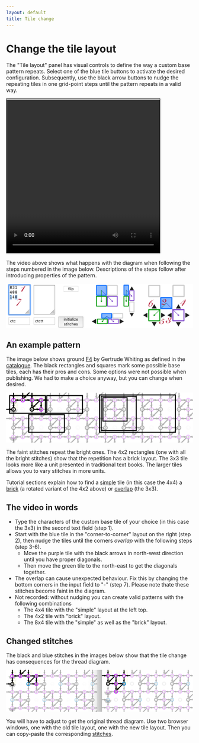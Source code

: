 ```yaml
---
layout: default
title: Tile change
---
```

Change the tile layout
======================

The "Tile layout" panel has visual controls to 
define the way a custom base pattern repeats.
Select one of the blue tile buttons to activate the desired configuration.
Subsequently, use the black arrow buttons to nudge the repeating tiles in one grid-point steps 
until the pattern repeats in a valid way.

<video width="414" height="414" controls style="border: 1px solid; padding-top: 2px;">
    <source src="images/brick-to-overlap-animation.mp4#t=0.001" type="video/mp4">
    Your browser does not support an inline <a href="images/brick-to-overlap-animation.mp4">video</a>.
</video>  

The video above shows what happens with the diagram 
when following the steps numbered in the image below.
Descriptions of the steps follow after introducing properties of the pattern.

![](images/brick-to-overlap-order.png)

An example pattern
------------------

The image below shows ground [F4](https://d-bl.github.io/GroundForge/tiles?whiting=F4_P180&patchWidth=9&patchHeight=9&d1=ctc&c1=ctc&b1=ctc&a1=ctc&d2=ctc&c2=ctcllctc&a2=ctcrrctc&tile=1483,8-48&footsideStitch=ctctt&tileStitch=ctc&headsideStitch=ctctt&shiftColsSW=-2&shiftRowsSW=2&shiftColsSE=2&shiftRowsSE=2)
by Gertrude Whiting as defined in the [catalogue](/gw-lace-to-gf).
The black rectangles and squares mark some possible base tiles, each has their pros and cons. 
Some options were not possible when publishing. We had to make a choice anyway, but you can change when desired. 

![](images/brick-to-overlap-prepare.png)

The faint stitches repeat the bright ones. 
The 4x2 rectangles (one with all the bright stitches) show that the repetition has a brick layout.
The 3x3 tile looks more like a unit presented in traditional text books.
The larger tiles allows you to vary stitches in more units. 

Tutorial sections explain how to find a [simple](Advanced#simple-arrangement) 
tile (in this case the 4x4) a [brick](Advanced#creating-a-smaller-base-tile) 
(a rotated variant of the 4x2 above) or [overlap](Advanced#overlap-arrangement) (the 3x3).

The video in words
------------------

* Type the characters of the custom base tile of your choice (in this case the 3x3) in the second text field (step 1).
* Start with the blue tile in the "corner-to-corner" layout on the right (step 2), 
    then nudge the tiles until the corners _overlap_ with the following steps (step 3-6).
  * Move the purple tile with the black arrows in north-west direction until you have proper diagonals.
  * Then move the green tile to the north-east to get the diagonals together.
* The overlap can cause unexpected behaviour. 
  Fix this by changing the bottom corners in the input field to "-" (step 7).
  Please note thate these stitches become faint in the diagram.
* Not recorded: without nudging you can create valid patterns with the following combinations
  * The 4x4 tile with the "simple" layout at the left top.
  * The 4x2 tile with "brick" layout. 
  * The 8x4 tile with the "simple" as well as the "brick" layout.
  

Changed stitches
----------------
The black and blue stitches in the images below show 
that the tile change has consequences for the thread diagram.
  
![](images/brick-to-overlap-stitches.png)

You will have to adjust to get the original thread diagram.
Use two browser windows, one with the old tile layout, one with the new tile layout.
Then you can copy-paste the corresponding [stitches](Replace).
